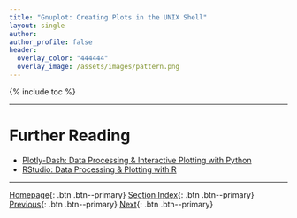 ```yaml
---
title: "Gnuplot: Creating Plots in the UNIX Shell"
layout: single
author:
author_profile: false
header:
  overlay_color: "444444"
  overlay_image: /assets/images/pattern.png
---
```


{% include toc %}









___
# Further Reading
* [Plotly-Dash: Data Processing & Interactive Plotting with Python](../02-PYTHON/01-interactive-graphing-with-python)
* [RStudio: Data Processing & Plotting with R](../03-R/01-graphing-with-rstudio)


___

[Homepage](../../../index.md){: .btn  .btn--primary}
[Section Index](../../00-DataVisualization-LandingPage){: .btn  .btn--primary}
[Previous](../01-introduction-to-scientific-graphing){: .btn  .btn--primary}
[Next](../02-PYTHON/01-interactive-graphing-with-python){: .btn  .btn--primary}

